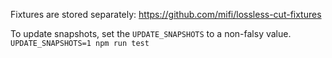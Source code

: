 Fixtures are stored separately:
https://github.com/mifi/lossless-cut-fixtures

To update snapshots, set the `UPDATE_SNAPSHOTS` to a non-falsy value.
```UPDATE_SNAPSHOTS=1 npm run test```
